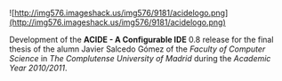 ![http://img576.imageshack.us/img576/9181/acidelogo.png](http://img576.imageshack.us/img576/9181/acidelogo.png)

Development of the **ACIDE - A Configurable IDE** 0.8 release for the final thesis of the alumn Javier Salcedo Gómez of the _Faculty of Computer Science_ in _The Complutense University of Madrid_ during the _Academic Year 2010/2011_.